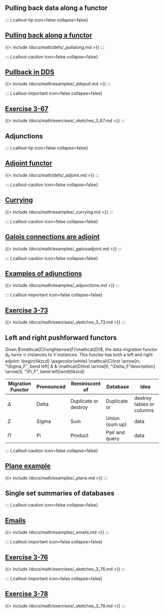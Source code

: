 ## Pulling back data along a functor

::: {.callout-tip icon=false collapse=false}
## [Pulling back along a functor](/docs/math/defs/pullalong.qmd)
{{< include /docs/math/defs/_pullalong.md >}}
:::

::: {.callout-caution icon=false collapse=false}
## [Pullback in DDS](/docs/math/examples/ddspull.qmd)
{{< include /docs/math/examples/_ddspull.md >}}
:::

::: {.callout-important icon=false collapse=false}
## [Exercise 3-67](/docs/math/exercises/sketches_3_67.qmd)
{{< include /docs/math/exercises/_sketches_3_67.md >}}
:::


## Adjunctions

::: {.callout-tip icon=false collapse=false}
## [Adjoint functor](/docs/math/defs/adjoint.qmd)
{{< include /docs/math/defs/_adjoint.md >}}
:::

::: {.callout-caution icon=false collapse=false}
## [Currying](/docs/math/examples/currying.qmd)
{{< include /docs/math/examples/_currying.md >}}
:::

::: {.callout-caution icon=false collapse=false}
## [Galois connections are adjoint](/docs/math/examples/galoisadjoint.qmd)
{{< include /docs/math/examples/_galoisadjoint.md >}}
:::

::: {.callout-caution icon=false collapse=false}
## [Examples of adjunctions](/docs/math/examples/adjunctions.qmd)
{{< include /docs/math/examples/_adjunctions.md >}}
:::

::: {.callout-important icon=false collapse=false}
## [Exercise 3-73](/docs/math/exercises/sketches_3_73.qmd)
{{< include /docs/math/exercises/_sketches_3_73.md >}}
:::


## Left and right pushforward functors
Given $\mathcal{C}\xrightarrow{F}\mathcal{D}$, the data migration functor 
$\Delta_F$ turns $\mathcal{D}$ instances to $\mathcal{C}$ instances. This 
functor has both a left and right adjoint: \begin{tikzcd} \pagecolor{white} \mathcal{C}Inst \arrow[rr, "\Sigma_F", bend left] &  & \mathcal{D}Inst \arrow[ll, "\Delta_F"description] \arrow[ll, "\Pi_F", bend left]\end{tikzcd}

| Migration Functor | Pronounced | Reminiscent of       | Database |idea                          |
|---|--|---|--|--|
| $\Delta$          | Delta      | Duplicate or destroy | Duplicate or |destroy tables or columns |
| $\Sigma$          | Sigma      | Sum                  | Union (sum up) |data                    |
| $\Pi$             | Pi         | Product              | Pair and query |data                    |

::: {.callout-caution icon=false collapse=false}
## [Plane example](/docs/math/examples/plane.qmd)
{{< include /docs/math/examples/_plane.md >}}
:::

## Single set summaries of databases

::: {.callout-caution icon=false collapse=false}
## [Emails](/docs/math/examples/emails.qmd)
{{< include /docs/math/examples/_emails.md >}}
:::

::: {.callout-important icon=false collapse=false}
## [Exercise 3-76](/docs/math/exercises/sketches_3_76.qmd)
{{< include /docs/math/exercises/_sketches_3_76.md >}}
:::

::: {.callout-important icon=false collapse=false}
## [Exercise 3-78](/docs/math/exercises/sketches_3_78.qmd)
{{< include /docs/math/exercises/_sketches_3_78.md >}}
:::
